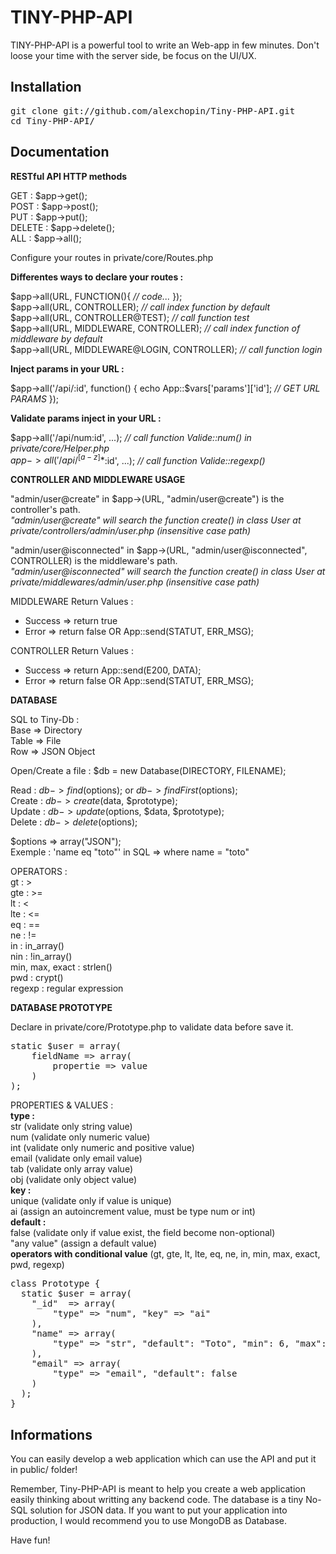 TINY-PHP-API
==========

TINY-PHP-API is a powerful tool to write an Web-app in few minutes. 
Don't loose your time with the server side, be focus on the UI/UX.

Installation
------------

<pre>
git clone git://github.com/alexchopin/Tiny-PHP-API.git
cd Tiny-PHP-API/
</pre>

Documentation
-------------

**RESTful API HTTP methods**

GET : $app->get();<br>
POST : $app->post();<br>
PUT : $app->put();<br>
DELETE : $app->delete();<br>
ALL : $app->all();<br>

Configure your routes in private/core/Routes.php

**Differentes ways to declare your routes :**

$app->all(URL, FUNCTION(){ *// code...* });<br>
$app->all(URL, CONTROLLER); *// call index function by default*<br>
$app->all(URL, CONTROLLER@TEST); *// call function test*<br>
$app->all(URL, MIDDLEWARE, CONTROLLER); *// call index function of middleware by default*<br>
$app->all(URL, MIDDLEWARE@LOGIN, CONTROLLER); *// call function login*<br>

**Inject params in your URL :**

$app->all('/api/:id', function() {
  echo App::$vars['params']['id']; *// GET URL PARAMS*
});

**Validate params inject in your URL :**

$app->all('/api/num:id', ...); *// call function Valide::num() in private/core/Helper.php*<br>
$app->all('/api/^[a-z]*$:id', ...); *// call function Valide::regexp()*<br>

**CONTROLLER AND MIDDLEWARE USAGE**

"admin/user@create" in $app->(URL, "admin/user@create") is the controller's path.<br>
*"admin/user@create" will search the function create() in class User at private/controllers/admin/user.php (insensitive case path)*<br>

"admin/user@isconnected" in $app->(URL, "admin/user@isconnected", CONTROLLER) is the middleware's path.<br>
*"admin/user@isconnected" will search the function create() in class User at private/middlewares/admin/user.php (insensitive case path)*<br>

MIDDLEWARE Return Values :
- Success => return true
- Error   => return false OR App::send(STATUT, ERR_MSG);

CONTROLLER Return Values :
- Success => return App::send(E200, DATA);
- Error   => return false OR App::send(STATUT, ERR_MSG);

**DATABASE**

SQL to Tiny-Db :<br>
Base  => Directory<br>
Table => File<br>
Row   => JSON Object<br>

Open/Create a file : $db = new Database(DIRECTORY, FILENAME);

Read : $db->find($options); or $db->findFirst($options);<br>
Create : $db->create($data, $prototype);<br>
Update : $db->update($options, $data, $prototype);<br>
Delete : $db->delete($options);<br>

$options => array("JSON");<br>
Exemple : 'name eq "toto"' in SQL => where name = "toto"<br>

OPERATORS :<br>
gt  : > <br>
gte : >= <br>
lt  : < <br>
lte : <= <br>
eq  : == <br>
ne  : != <br>
in  : in_array() <br>
nin  : !in_array() <br>
min, max, exact : strlen() <br>
pwd : crypt() <br>
regexp : regular expression<br>

**DATABASE PROTOTYPE**

Declare in private/core/Prototype.php to validate data before save it.<br>

<pre>
static $user = array(
    fieldName => array(
        propertie => value
    )
);
</pre>

PROPERTIES & VALUES :<br>
<b>type :</b><br>
  str   (validate only string value)<br>
  num   (validate only numeric value)<br>
  int   (validate only numeric and positive value)<br>
  email (validate only email value)<br>
  tab   (validate only array value)<br>
  obj   (validate only object value)<br>
<b>key :</b><br>
  unique  (validate only if value is unique)<br>
  ai      (assign an autoincrement value, must be type num or int)<br>
<b>default :</b> <br>
  false       (validate only if value exist, the field become non-optional)<br>
  "any value" (assign a default value)<br>
<b>operators with conditional value</b> (gt, gte, lt, lte, eq, ne, in, min, max, exact, pwd, regexp)<br>

<pre>
class Prototype {
  static $user = array(
    "_id"  => array(
        "type" => "num", "key" => "ai"
    ),
    "name" => array(
        "type" => "str", "default": "Toto", "min": 6, "max": 30
    ),
    "email" => array(
        "type" => "email", "default": false
    )
  );
}
</pre>

Informations
------------

You can easily develop a web application which can use the API and put it in public/ folder!

Remember, Tiny-PHP-API is meant to help you create a web application easily thinking about writting any backend code.
The database is a tiny No-SQL solution for JSON data.
If you want to put your application into production, I would recommend you to use MongoDB as Database.

Have fun!
